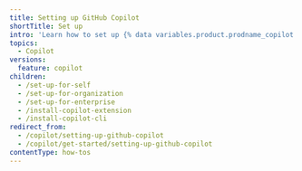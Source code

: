 ```yaml
---
title: Setting up GitHub Copilot
shortTitle: Set up
intro: 'Learn how to set up {% data variables.product.prodname_copilot %}.'
topics:
  - Copilot
versions:
  feature: copilot
children:
  - /set-up-for-self
  - /set-up-for-organization
  - /set-up-for-enterprise
  - /install-copilot-extension
  - /install-copilot-cli
redirect_from:
  - /copilot/setting-up-github-copilot
  - /copilot/get-started/setting-up-github-copilot
contentType: how-tos
---
```

